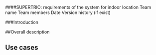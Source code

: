 ####SUPERTRIO: requirements of the system for indoor location
Team name
Team members
Date
Version history (if exist)

###Introduction

##Overall description


## Use cases
